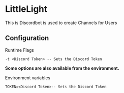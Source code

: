 # LittleLight

This is Discordbot is used to create Channels for Users

## Configuration

Runtime Flags
```
-t <Discord Token> -- Sets the Discord Token
```

**Some options are also available from the environment.**

Environment variables
```
TOKEN=<Discord Token>-- Sets the Discord Token
```